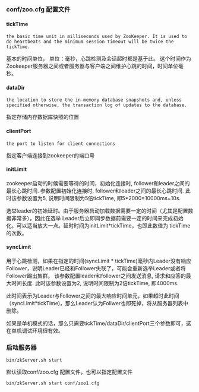 ### conf/zoo.cfg 配置文件
#### tickTime 
    the basic time unit in milliseconds used by ZooKeeper. It is used to do heartbeats and the minimum session timeout will be twice the tickTime.

基本的时间单位， 单位：毫秒，心跳检测及会话超时都是基于此。
这个时间作为Zookeeper服务器之间或者服务器与客户端之间维护心跳的时间，时间单位毫秒。

#### dataDir
    the location to store the in-memory database snapshots and, unless specified otherwise, the transaction log of updates to the database.

指定存储内存数据库快照的位置

#### clientPort

    the port to listen for client connections
指定客户端连接到zookeeper的端口号

#### initLimit
zookeeper启动的时候需要等待的时间，初始化连接时, follower和leader之间的最长心跳时间.
参数配置初始化连接时, follower和leader之间的最长心跳时间. 此时该参数设置为5, 说明时间限制为5倍tickTime, 即5*2000=10000ms=10s.

选举leader的初始延时。由于服务器启动加载数据需要一定的时间（尤其是配置数据非常多），因此在选举 Leader后立即同步数据前需要一定的时间来完成初始化。可以适当放大一点。延时时间为initLimit*tickTime，也即此数值为 tickTime的次数。

#### syncLimit

用于心跳检测，如果在指定的时间(syncLimit * tickTime)毫秒内Leader没有响应Follower，说明Leader已经和Follower失联了，可能会重新选举Leader或者将Follower踢出集群。
该参数配置leader和follower之间发送消息, 请求和应答的最大时间长度. 此时该参数设置为2, 说明时间限制为2倍tickTime, 即4000ms.


此时间表示为Leader与Follower之间的最大响应时间单元，如果超时此时间（syncLimit*tickTime)，那么Leader认为Follwer也即死掉，将从服务器列表中删除。

如果是单机模式的话，那么只需要tickTime/dataDir/clientPort三个参数即可，这在单机调试环境很有效。

### 启动服务器

    bin/zkServer.sh start
默认读取conf/zoo.cfg 配置文件，也可以指定配置文件
    
    bin/zkServer.sh start conf/zoo1.cfg









